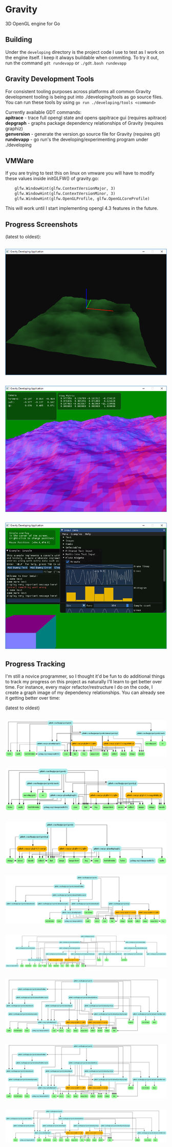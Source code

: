 # Gravity
3D OpenGL engine for Go

## Building
Under the ```developing``` directory is the project code I use to test as I work on the engine itself. I keep it always buildable when commiting. To try it out, run the command ```gdt rundevapp``` or ```./gdt.bash rundevapp```


## Gravity Development Tools
For consistent tooling purposes across platforms all common Gravity development tooling is being put into ./developing/tools as go source files. You can run these tools by using ```go run ./developing/tools <command>```

Currently available GDT commands:  
   **apitrace**   -  trace full opengl state and opens qapitrace gui (requires apitrace)  
   **depgraph**   -  graphs package dependency relationships of Gravity (requires graphiz)  
   **genversion** -  generate the version.go source file for Gravity (requires git)
   **rundevapp**  -  go run's the developing/experimenting program under ./developing

## VMWare
If you are trying to test this on linux on vmware you will have to modify these values inside initGLFW() of gravity.go:
```
    glfw.WindowHint(glfw.ContextVersionMajor, 3)
    glfw.WindowHint(glfw.ContextVersionMinor, 3)
    glfw.WindowHint(glfw.OpenGLProfile, glfw.OpenGLCoreProfile)
```

This will work until I start implementing opengl 4.3 features in the future.

## Progress Screenshots

(latest to oldest):

![](images/gravityss3.png)
---

![](images/gravityss2.png)
---

![](images/gravityss1.png)
---

## Progress Tracking
I'm still a novice programmer, so I thought it'd be fun to do additional things to track my progress on this project as naturally I'll learn to get better over time. For instance, every major refactor/restructure I do on the code, I create a graph image of my dependency relationships. You can already see it getting better over time:

(latest to oldest)

![](images/depgraph8.png)
---

![](images/depgraph7.png)
---

![](images/depgraph6.png)
---

![](images/depgraph5.png)
---

![](images/depgraph4.png)
---

![](images/depgraph3.png)
---

![](images/depgraph2.png)
---

![](images/depgraph1.png)
---
